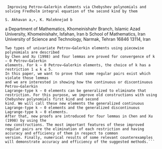 ``` Improving Petrov–Galerkin elements via Chebyshev polynomials and solving Fredholm integral equation of the second kind by them```

```S. Akhavan a,∗, K. Maleknejad b```


a Department of Mathematics, Khomeinishahr Branch, Islamic Azad University, Khomeinishahr, Isfahan, Iran
b School of Mathematics, Iran University of Science and Technology, Narmak, Tehran 16846 13114, Iran

```
Two types of univariate Petrov–Galerkin elements using piecewise polynomials are described
by Chen and Xu (1998) and four lemmas are proved for convergence of k − 0 Petrov–Galerkin
elements. For k − 0 Petrov–Galerkin elements, the choice of k has a restriction 1 ≤ k ≤ 5.
In this paper, we want to prove that some regular pairs exist which violate those lemmas
and we are interested in showing how the continuous or discontinuous Petrov–Galerkin
Lagrange-type k − 0 elements can be generalized to eliminate that restriction. For this purpose, we improve old constructions with using Chebyshev polynomials first kind and second
kind. We will call these new elements the generalized continuous Lagrange-type k − 0 elements and the generalized discontinuous Lagrange-type k − 0 elements.
After that, new proofs are introduced for four lemmas in Chen and Xu (1998) by using the
new constructions. The most important features of these improved regular pairs are the elimination of each restriction and having accuracy and efficiency of them in respect to common
version. Finally, numerical results of some relevant counterexamples will demonstrate accuracy and efficiency of the suggested methods.```